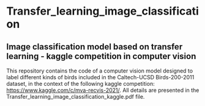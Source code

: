 # Transfer_learning_image_classification
## Image classification model based on transfer learning - kaggle competition in computer vision

This repository contains the code of a computer vision model designed to label different kinds of birds included in the Caltech-UCSD Birds-200-2011 dataset, in the context of the following kaggle competition: https://www.kaggle.com/c/mva-recvis-2021/. All details are presented in the Transfer_learning_image_classification_kaggle.pdf file.
